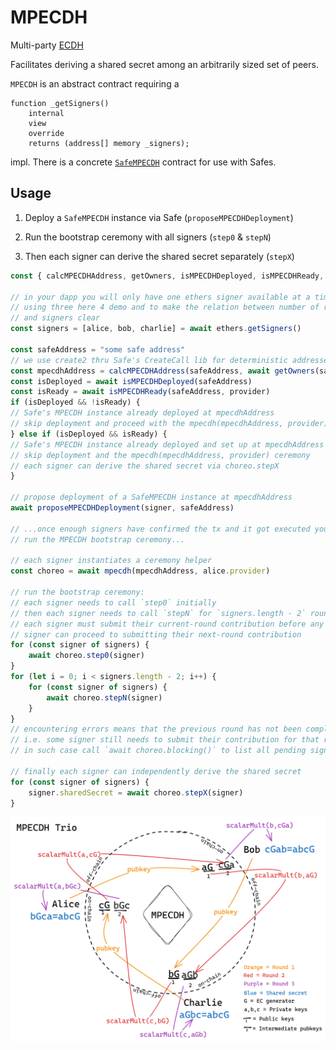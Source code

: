 # MPECDH

Multi-party [ECDH](https://en.wikipedia.org/wiki/Diffie%E2%80%93Hellman_key_exchange#Operation_with_more_than_two_parties
)

Facilitates deriving a shared secret among an arbitrarily sized set of peers. 

`MPECDH` is an abstract contract requiring a 

```sol
function _getSigners()
    internal
    view
    override
    returns (address[] memory _signers);
```

impl. There is a concrete [`SafeMPECDH`](./src/SafeMPECDH.sol) contract for use with Safes.

## Usage

1. Deploy a `SafeMPECDH` instance via Safe (`proposeMPECDHDeployment`)

2. Run the bootstrap ceremony with all signers (`step0` & `stepN`)

3. Then each signer can derive the shared secret separately (`stepX`)

```js
const { calcMPECDHAddress, getOwners, isMPECDHDeployed, isMPECDHReady, proposeMPECDHDeployment, mpecdh } = require("./src/index")

// in your dapp you will only have one ethers signer available at a time but 
// using three here 4 demo and to make the relation between number of rounds 
// and signers clear
const signers = [alice, bob, charlie] = await ethers.getSigners()

const safeAddress = "some safe address"
// we use create2 thru Safe's CreateCall lib for deterministic addresses
const mpecdhAddress = calcMPECDHAddress(safeAddress, await getOwners(safeAddress))
const isDeployed = await isMPECDHDeployed(safeAddress)
const isReady = await isMPECDHReady(safeAddress, provider)
if (isDeployed && !isReady) {
// Safe's MPECDH instance already deployed at mpecdhAddress
// skip deployment and proceed with the mpecdh(mpecdhAddress, provider) ceremony
} else if (isDeployed && isReady) {
// Safe's MPECDH instance already deployed and set up at mpecdhAddress
// skip deployment and the mpecdh(mpecdhAddress, provider) ceremony
// each signer can derive the shared secret via choreo.stepX
}

// propose deployment of a SafeMPECDH instance at mpecdhAddress
await proposeMPECDHDeployment(signer, safeAddress)

// ...once enough signers have confirmed the tx and it got executed you should
// run the MPECDH bootstrap ceremony...

// each signer instantiates a ceremony helper
const choreo = await mpecdh(mpecdhAddress, alice.provider)

// run the bootstrap ceremony:
// each signer needs to call `step0` initially
// then each signer needs to call `stepN` for `signers.length - 2` rounds:
// each signer must submit their current-round contribution before any other 
// signer can proceed to submitting their next-round contribution
for (const signer of signers) {
    await choreo.step0(signer)
}
for (let i = 0; i < signers.length - 2; i++) {
    for (const signer of signers) {
        await choreo.stepN(signer)
    }
}
// encountering errors means that the previous round has not been completed, 
// i.e. some signer still needs to submit their contribution for that round,
// in such case call `await choreo.blocking()` to list all pending signers

// finally each signer can independently derive the shared secret
for (const signer of signers) {
    signer.sharedSecret = await choreo.stepX(signer)
}
```

![MPECDH Trio](./MPECDH.png)
